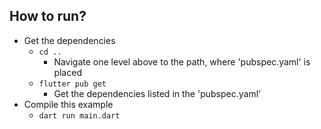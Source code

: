 
## How to run?
* Get the dependencies
  * `cd ..`
    * Navigate one level above to the path, where 'pubspec.yaml' is placed
  * `flutter pub get`
      * Get the dependencies listed in the 'pubspec.yaml'
* Compile this example
  * `dart run main.dart`